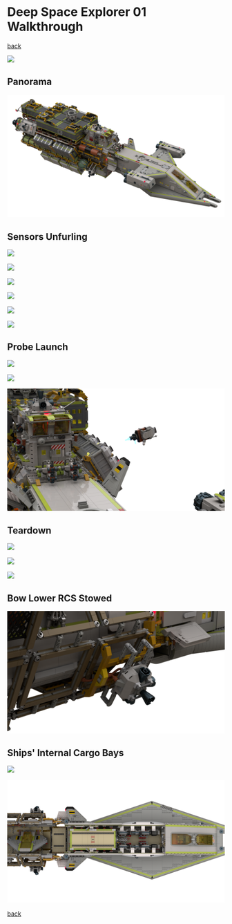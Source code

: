 # Deep Space Explorer 01 Walkthrough


[back](../dse-01-and-the-red-planet.md)

![](teardown-left-front.png)

## Panorama
![](dse-01_01.png)

## Sensors Unfurling 
![](dse-01_02.png)

<!--
Engine Antennas x2:
1. rotate out 45
2. rotate out 90
3. rotate out 135
4. rotate up 45

Petal Antenna:
1. arm negative -> 45, petal level
2. arm -> 90, petal level
3. petal opens
4. petal -> 45
5. base rotate 45

Radar x2:
1. arm -> 45
2. arm -> 90
3. radar -> 45
4. base rotate 45

Camera:
1. arm negative -> level, camera level
2. arm -> 45, camera level
3. camera arms straighten
4. camera -> 45
5. base rotate 45

Gas Collectors x2:
1. arm -> 27, collector level
2. arm -> 54, collector level
3. arm -> 81, collector level
4. arm -> 108, collector level
5. arm -> 135, collector level
-->
![](dse-01_03.png)

![](dse-01_04.png)

![](dse-01_05.png)

![](dse-01_06.png)

![](dse-01_07.png)

## Probe Launch
<!--
1. Zoom in
2. Ejection
3. Unfold and ignition
-->
![](dse-01_08.png)

![](dse-01_09.png)

![](dse-01_10.png)

## Teardown
<!--
1. Hide everything attached to top modules
2. Hide top modules
4. Hide all containers and adapters
-->
![](dse-01_11.png)

![](dse-01_12.png)

![](dse-01_13.png)

## Bow Lower RCS Stowed
![](dse-01_14.png)

## Ships' Internal Cargo Bays
![](dse-01_15.png)

![](dse-01_16.png)

[back](../dse-01-and-the-red-planet.md)